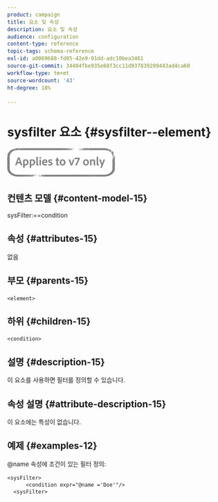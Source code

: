 ```yaml
---
product: campaign
title: 요소 및 속성
description: 요소 및 속성
audience: configuration
content-type: reference
topic-tags: schema-reference
exl-id: a0069688-fd05-42e9-91dd-adc10bea3461
source-git-commit: 34404fbe935e68f3cc11d937839209443ad4ca60
workflow-type: tm+mt
source-wordcount: '43'
ht-degree: 18%

---
```


# sysfilter 요소 {#sysfilter--element}

![](../../../assets/v7-only.svg)

## 컨텐츠 모델 {#content-model-15}

sysFilter:==condition

## 속성 {#attributes-15}

없음

## 부모 {#parents-15}

`<element>`

## 하위 {#children-15}

`<condition>`

## 설명 {#description-15}

이 요소를 사용하면 필터를 정의할 수 있습니다.

## 속성 설명 {#attribute-description-15}

이 요소에는 특성이 없습니다.

## 예제 {#examples-12}

@name 속성에 조건이 있는 필터 정의:

```
<sysFilter>
      <condition expr="@name ='Doe'"/>
  <sysFilter>
```
